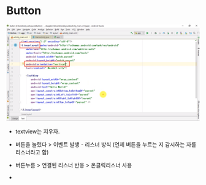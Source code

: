 # Button

![image-20200507113242941](06.%20Button.assets/image-20200507113242941.png)

- textview는 지우자.



- 버튼을 눌렀다 > 이벤트 발생 - 리스너 방식 (언제 버튼을 누르는 지 감시하는 자를 리스너라고 함)
- 버튼누름 > 연결된 리스너 반응 > 온클릭리스너 사용
- 

